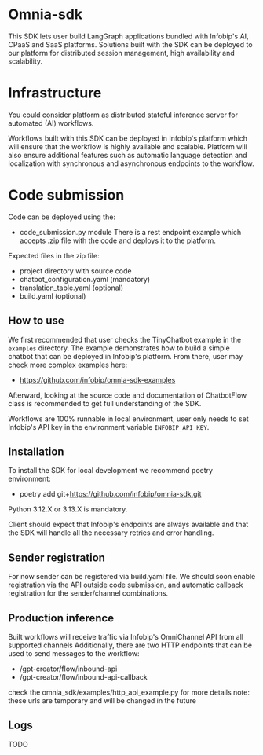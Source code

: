 # Omnia-sdk

This SDK lets user build LangGraph applications bundled with Infobip's AI, CPaaS and SaaS platforms.
Solutions built with the SDK can be deployed to our platform for distributed session management, high availability and
scalability.

# Infrastructure

You could consider platform as distributed stateful inference server for automated (AI) workflows.

Workflows built with this SDK can be deployed in Infobip's platform which will ensure that the workflow is highly
available and scalable.
Platform will also ensure additional features such as automatic language detection and localization with synchronous and
asynchronous endpoints to the workflow.

# Code submission

Code can be deployed using the:

- code_submission.py module
  There is a rest endpoint example which accepts .zip file with the code and deploys it to the platform.

Expected files in the zip file:

- project directory with source code
- chatbot_configuration.yaml (mandatory)
- translation_table.yaml (optional)
- build.yaml (optional)

## How to use

We first recommended that user checks the TinyChatbot example in the `examples` directory.
The example demonstrates how to build a simple chatbot that can be deployed in Infobip's platform.
From there, user may check more complex examples here:

- https://github.com/infobip/omnia-sdk-examples

Afterward, looking at the source code and documentation of ChatbotFlow class is recommended to get full understanding of
the SDK.

Workflows are 100% runnable in local environment, user only needs to set Infobip's API key in the environment variable
`INFOBIP_API_KEY`.

## Installation

To install the SDK for local development we recommend poetry environment:

- poetry add git+https://github.com/infobip/omnia-sdk.git

Python 3.12.X or 3.13.X is mandatory.

Client should expect that Infobip's endpoints are always available and that the SDK will handle all the necessary
retries and error handling.

## Sender registration

For now sender can be registered via build.yaml file.
We should soon enable registration via the API outside code submission, and automatic callback registration for the
sender/channel combinations.

## Production inference

Built workflows will receive traffic via Infobip's OmniChannel API from all supported channels
Additionally, there are two HTTP endpoints that can be used to send messages to the workflow:
  - /gpt-creator/flow/inbound-api
  - /gpt-creator/flow/inbound-api-callback

check the omnia_sdk/examples/http_api_example.py for more details
note: these urls are temporary and will be changed in the future

## Logs

TODO
